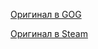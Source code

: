 [Оригинал в GOG](https://www.gog.com/game/system_shock_enhanced_edition)

[Оригинал в Steam](https://store.steampowered.com/app/410710/System_Shock_Enhanced_Edition/)